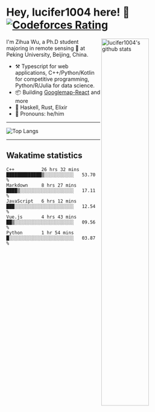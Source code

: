 # Hey, lucifer1004 here! :wave: [![Codeforces Rating](https://cfrating.ihcr.top/?user=lucifer1004&style=flat-square)](https://codeforces.com/profile/lucifer1004)

<img width="50%" align="right" alt="lucifer1004's github stats" src="https://github-readme-stats.vercel.app/api?username=lucifer1004&show_icons=true">

I'm Zihua Wu, a Ph.D student majoring in remote sensing :satellite: at Peking University, Beijing, China.

- :hammer_and_pick: Typescript for web applications, C++/Python/Kotlin for competitive programming, Python/R/Julia for data science.
- :package: Building [Googlemap-React](https://github.com/googlemap-react/googlemap-react) and more
- :seedling: Haskell, Rust, Elixir
- :man: Pronouns: he/him

---

![Top Langs](https://github-readme-stats.vercel.app/api/top-langs/?username=lucifer1004&layout=compact)

---

## Wakatime statistics

<!--START_SECTION:waka-->
```text
C++          26 hrs 32 mins  █████████████▒░░░░░░░░░░░   53.70 % 
Markdown     8 hrs 27 mins   ████▒░░░░░░░░░░░░░░░░░░░░   17.11 % 
JavaScript   6 hrs 12 mins   ███░░░░░░░░░░░░░░░░░░░░░░   12.54 % 
Vue.js       4 hrs 43 mins   ██▒░░░░░░░░░░░░░░░░░░░░░░   09.56 % 
Python       1 hr 54 mins    █░░░░░░░░░░░░░░░░░░░░░░░░   03.87 % 
```
<!--END_SECTION:waka-->
